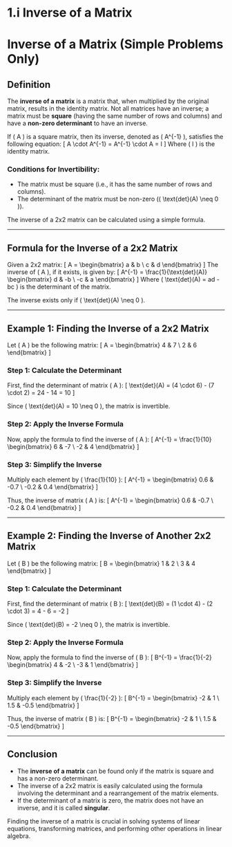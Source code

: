 # 1.i Inverse of a Matrix
# Inverse of a Matrix (Simple Problems Only)

## Definition
The **inverse of a matrix** is a matrix that, when multiplied by the original matrix, results in the identity matrix. Not all matrices have an inverse; a matrix must be **square** (having the same number of rows and columns) and have a **non-zero determinant** to have an inverse.

If \( A \) is a square matrix, then its inverse, denoted as \( A^{-1} \), satisfies the following equation:
\[
A \cdot A^{-1} = A^{-1} \cdot A = I
\]
Where \( I \) is the identity matrix.

### Conditions for Invertibility:
- The matrix must be square (i.e., it has the same number of rows and columns).
- The determinant of the matrix must be non-zero (\( \text{det}(A) \neq 0 \)).

The inverse of a 2x2 matrix can be calculated using a simple formula.

---

## Formula for the Inverse of a 2x2 Matrix

Given a 2x2 matrix:
\[
A = \begin{bmatrix} a & b \\ c & d \end{bmatrix}
\]
The inverse of \( A \), if it exists, is given by:
\[
A^{-1} = \frac{1}{\text{det}(A)} \begin{bmatrix} d & -b \\ -c & a \end{bmatrix}
\]
Where \( \text{det}(A) = ad - bc \) is the determinant of the matrix.

The inverse exists only if \( \text{det}(A) \neq 0 \).

---

## Example 1: Finding the Inverse of a 2x2 Matrix

Let \( A \) be the following matrix:
\[
A = \begin{bmatrix} 4 & 7 \\ 2 & 6 \end{bmatrix}
\]

### Step 1: Calculate the Determinant
First, find the determinant of matrix \( A \):
\[
\text{det}(A) = (4 \cdot 6) - (7 \cdot 2) = 24 - 14 = 10
\]

Since \( \text{det}(A) = 10 \neq 0 \), the matrix is invertible.

### Step 2: Apply the Inverse Formula
Now, apply the formula to find the inverse of \( A \):
\[
A^{-1} = \frac{1}{10} \begin{bmatrix} 6 & -7 \\ -2 & 4 \end{bmatrix}
\]

### Step 3: Simplify the Inverse
Multiply each element by \( \frac{1}{10} \):
\[
A^{-1} = \begin{bmatrix} 0.6 & -0.7 \\ -0.2 & 0.4 \end{bmatrix}
\]

Thus, the inverse of matrix \( A \) is:
\[
A^{-1} = \begin{bmatrix} 0.6 & -0.7 \\ -0.2 & 0.4 \end{bmatrix}
\]

---

## Example 2: Finding the Inverse of Another 2x2 Matrix

Let \( B \) be the following matrix:
\[
B = \begin{bmatrix} 1 & 2 \\ 3 & 4 \end{bmatrix}
\]

### Step 1: Calculate the Determinant
First, find the determinant of matrix \( B \):
\[
\text{det}(B) = (1 \cdot 4) - (2 \cdot 3) = 4 - 6 = -2
\]

Since \( \text{det}(B) = -2 \neq 0 \), the matrix is invertible.

### Step 2: Apply the Inverse Formula
Now, apply the formula to find the inverse of \( B \):
\[
B^{-1} = \frac{1}{-2} \begin{bmatrix} 4 & -2 \\ -3 & 1 \end{bmatrix}
\]

### Step 3: Simplify the Inverse
Multiply each element by \( \frac{1}{-2} \):
\[
B^{-1} = \begin{bmatrix} -2 & 1 \\ 1.5 & -0.5 \end{bmatrix}
\]

Thus, the inverse of matrix \( B \) is:
\[
B^{-1} = \begin{bmatrix} -2 & 1 \\ 1.5 & -0.5 \end{bmatrix}
\]

---

## Conclusion
- The **inverse of a matrix** can be found only if the matrix is square and has a non-zero determinant.
- The inverse of a 2x2 matrix is easily calculated using the formula involving the determinant and a rearrangement of the matrix elements.
- If the determinant of a matrix is zero, the matrix does not have an inverse, and it is called **singular**.

Finding the inverse of a matrix is crucial in solving systems of linear equations, transforming matrices, and performing other operations in linear algebra.
